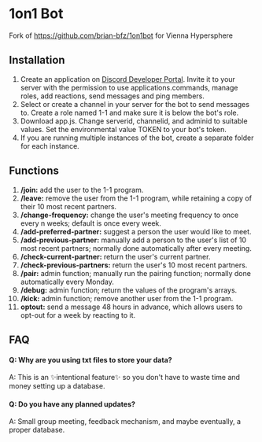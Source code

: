 # 1on1 Bot
Fork of https://github.com/brian-bfz/1on1bot for Vienna Hypersphere
## Installation
1. Create an application on [Discord Developer Portal](https://discord.com/developers/applications). Invite it to your server with the permission to use applications.commands, manage roles, add reactions, send messages and ping members.
2. Select or create a channel in your server for the bot to send messages to. Create a role named 1-1 and make sure it is below the bot's role. 
3. Download app.js. Change serverid, channelid, and adminid to suitable values. Set the environmental value TOKEN to your bot's token. 
4. If you are running multiple instances of the bot, create a separate folder for each instance. 
## Functions
1. **/join:** add the user to the 1-1 program.
2. **/leave:** remove the user from the 1-1 program, while retaining a copy of their 10 most recent partners.
3. **/change-frequency:** change the user's meeting frequency to once every n weeks; default is once every week.
4. **/add-preferred-partner:** suggest a person the user would like to meet.
5. **/add-previous-partner:** manually add a person to the user's list of 10 most recent partners; normally done automatically after every meeting.
6. **/check-current-partner:** return the user's current partner.
7. **/check-previous-partners:** return the user's 10 most recent partners.
8. **/pair:** admin function; manually run the pairing function; normally done automatically every Monday.
9. **/debug:** admin function; return the values of the program's arrays.
10. **/kick:** admin function; remove another user from the 1-1 program.  
11. **optout:** send a message 48 hours in advance, which allows users to opt-out for a week by reacting to it. 
## FAQ
#### Q: Why are you using txt files to store your data?
A: This is an ✨intentional feature✨ so you don't have to waste time and money setting up a database.
#### Q: Do you have any planned updates?
A: Small group meeting, feedback mechanism, and maybe eventually, a proper database.
